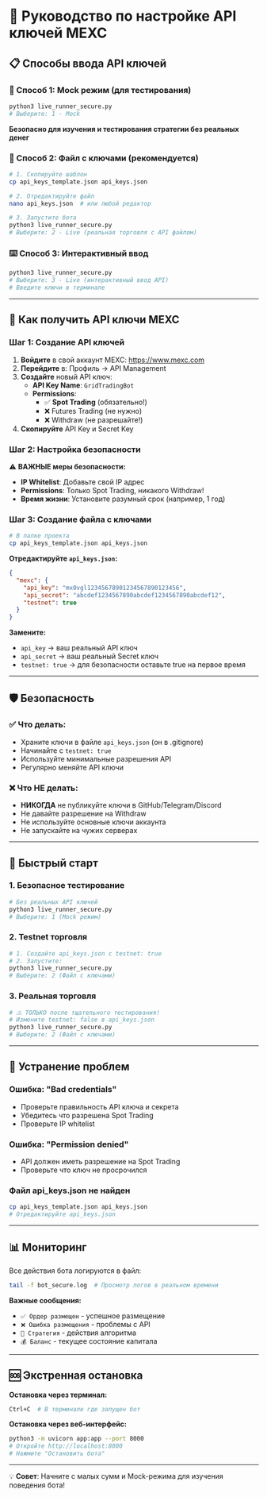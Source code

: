 # 🔑 Руководство по настройке API ключей MEXC

## 📋 Способы ввода API ключей

### **🧪 Способ 1: Mock режим (для тестирования)**
```bash
python3 live_runner_secure.py
# Выберите: 1 - Mock
```
**Безопасно для изучения и тестирования стратегии без реальных денег**

### **📁 Способ 2: Файл с ключами (рекомендуется)**
```bash
# 1. Скопируйте шаблон
cp api_keys_template.json api_keys.json

# 2. Отредактируйте файл
nano api_keys.json  # или любой редактор

# 3. Запустите бота
python3 live_runner_secure.py
# Выберите: 2 - Live (реальная торговля с API файлом)
```

### **⌨️ Способ 3: Интерактивный ввод**
```bash
python3 live_runner_secure.py
# Выберите: 3 - Live (интерактивный ввод API)
# Введите ключи в терминале
```

---

## 🔐 Как получить API ключи MEXC

### **Шаг 1: Создание API ключей**

1. **Войдите** в свой аккаунт MEXC: https://www.mexc.com
2. **Перейдите** в: Профиль → API Management
3. **Создайте** новый API ключ:
   - **API Key Name**: `GridTradingBot`
   - **Permissions**: 
     - ✅ **Spot Trading** (обязательно!)
     - ❌ Futures Trading (не нужно)
     - ❌ Withdraw (не разрешайте!)
4. **Скопируйте** API Key и Secret Key

### **Шаг 2: Настройка безопасности**

⚠️ **ВАЖНЫЕ меры безопасности:**

- **IP Whitelist**: Добавьте свой IP адрес
- **Permissions**: Только Spot Trading, никакого Withdraw!
- **Время жизни**: Установите разумный срок (например, 1 год)

### **Шаг 3: Создание файла с ключами**

```bash
# В папке проекта
cp api_keys_template.json api_keys.json
```

**Отредактируйте `api_keys.json`:**
```json
{
  "mexc": {
    "api_key": "mx0vgl12345678901234567890123456",
    "api_secret": "abcdef1234567890abcdef1234567890abcdef12",
    "testnet": true
  }
}
```

**Замените:**
- `api_key` → ваш реальный API ключ
- `api_secret` → ваш реальный Secret ключ  
- `testnet: true` → для безопасности оставьте true на первое время

---

## 🛡️ Безопасность

### **✅ Что делать:**
- Храните ключи в файле `api_keys.json` (он в .gitignore)
- Начинайте с `testnet: true` 
- Используйте минимальные разрешения API
- Регулярно меняйте API ключи

### **❌ Что НЕ делать:**
- **НИКОГДА** не публикуйте ключи в GitHub/Telegram/Discord
- Не давайте разрешение на Withdraw
- Не используйте основные ключи аккаунта
- Не запускайте на чужих серверах

---

## 🚀 Быстрый старт

### **1. Безопасное тестирование**
```bash
# Без реальных API ключей
python3 live_runner_secure.py
# Выберите: 1 (Mock режим)
```

### **2. Testnet торговля**
```bash
# 1. Создайте api_keys.json с testnet: true
# 2. Запустите:
python3 live_runner_secure.py
# Выберите: 2 (Файл с ключами)
```

### **3. Реальная торговля**
```bash
# ⚠️ ТОЛЬКО после тщательного тестирования!
# Измените testnet: false в api_keys.json
python3 live_runner_secure.py
# Выберите: 2 (Файл с ключами)
```

---

## 🔧 Устранение проблем

### **Ошибка: "Bad credentials"**
- Проверьте правильность API ключа и секрета
- Убедитесь что разрешена Spot Trading
- Проверьте IP whitelist

### **Ошибка: "Permission denied"**
- API должен иметь разрешение на Spot Trading
- Проверьте что ключ не просрочился

### **Файл api_keys.json не найден**
```bash
cp api_keys_template.json api_keys.json
# Отредактируйте api_keys.json
```

---

## 📊 Мониторинг

Все действия бота логируются в файл:
```bash
tail -f bot_secure.log  # Просмотр логов в реальном времени
```

**Важные сообщения:**
- `✅ Ордер размещен` - успешное размещение
- `❌ Ошибка размещения` - проблемы с API
- `🧠 Стратегия` - действия алгоритма
- `💰 Баланс` - текущее состояние капитала

---

## 🆘 Экстренная остановка

**Остановка через терминал:**
```bash
Ctrl+C  # В терминале где запущен бот
```

**Остановка через веб-интерфейс:**
```bash
python3 -m uvicorn app:app --port 8000
# Откройте http://localhost:8000
# Нажмите "Остановить бота"
```

---

💡 **Совет**: Начните с малых сумм и Mock-режима для изучения поведения бота!
